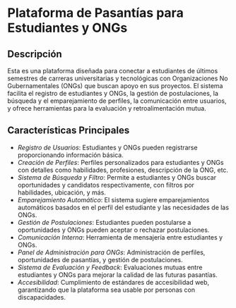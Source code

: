 # Plataforma de Pasantías para Estudiantes y ONGs

## Descripción

Esta es una plataforma diseñada para conectar a estudiantes de últimos semestres de carreras universitarias y tecnológicas con Organizaciones No Gubernamentales (ONGs) que buscan apoyo en sus proyectos. El sistema facilita el registro de estudiantes y ONGs, la gestión de postulaciones, la búsqueda y el emparejamiento de perfiles, la comunicación entre usuarios, y ofrece herramientas para la evaluación y retroalimentación mutua.

## Características Principales

- *Registro de Usuarios*: Estudiantes y ONGs pueden registrarse proporcionando información básica.
- *Creación de Perfiles*: Perfiles personalizados para estudiantes y ONGs con detalles como habilidades, profesiones, descripción de la ONG, etc.
- *Sistema de Búsqueda y Filtro*: Permite a estudiantes y ONGs buscar oportunidades y candidatos respectivamente, con filtros por habilidades, ubicación, y más.
- *Emparejamiento Automático*: El sistema sugiere emparejamientos automáticos basados en el perfil del estudiante y las necesidades de las ONGs.
- *Gestión de Postulaciones*: Estudiantes pueden postularse a oportunidades y ONGs pueden aceptar o rechazar postulaciones.
- *Comunicación Interna*: Herramienta de mensajería entre estudiantes y ONGs.
- *Panel de Administración para ONGs*: Administración de perfiles, oportunidades de pasantías, y gestión de postulaciones.
- *Sistema de Evaluación y Feedback*: Evaluaciones mutuas entre estudiantes y ONGs para mejorar la calidad de las futuras pasantías.
- *Accesibilidad*: Cumplimiento de estándares de accesibilidad web, garantizando que la plataforma sea usable por personas con discapacidades.
